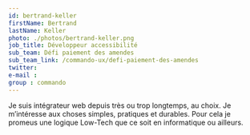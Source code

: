 ```yaml
---
id: bertrand-keller
firstName: Bertrand
lastName: Keller
photo: ./photos/bertrand-keller.png
job_title: Développeur accessibilité
sub_team: Défi paiement des amendes
sub_team_link: /commando-ux/defi-paiement-des-amendes
twitter:
e-mail :
group : commando
---
```


Je suis intégrateur web depuis très ou trop longtemps, au choix. Je m’intéresse aux choses simples, pratiques et durables. Pour cela je promeus une logique Low-Tech que ce soit en informatique ou ailleurs.
